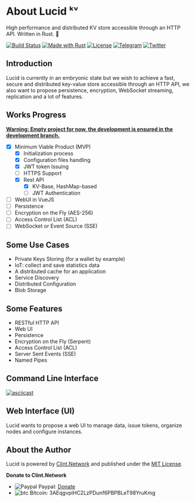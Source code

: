 # About Lucid ᵏᵛ

High performance and distributed KV store accessible through an HTTP API. Written in Rust. 🦀

[![Build Status](https://github.com/lucid-kv/lucid/workflows/Lucid/badge.svg)](https://github.com/lucid-kv/lucid/actions?workflow=Lucid)
[![Made with Rust](https://img.shields.io/badge/Made%20With-Rust-dea584)](https://www.rust-lang.org/)
[![License](https://img.shields.io/badge/license-MIT-lightgrey.svg)](https://github.com/clintnetwork/lucid/blob/master/LICENSE.md)
[![Telegram](https://img.shields.io/badge/t.me-clintnetwork-informational.svg)](https://t.me/clintnetwork)
[![Twitter](https://img.shields.io/twitter/follow/clint_network.svg?style=social)](https://twitter.com/intent/follow?screen_name=clint_network)

## Introduction

Lucid is currently in an embryonic state but we wish to achieve a fast, secure and distributed key-value store accessible through an HTTP API, we also want to propose persistence, encryption, WebSocket streaming, replication and a lot of features.

## Works Progress

<ins>__**Warning: Empty project for now, the development is ensured in the [development](https://github.com/lucid-kv/lucid/tree/development) branch.**__</ins>

- [x] Minimum Viable Product (MVP)
  - [x] Initialization process
  - [x] Configuration files handling
  - [x] JWT token Issuing
  - [ ] HTTPS Support
  - [x] Rest API
     - [x] KV-Base, HashMap-based
     - [ ] JWT Authentication
- [ ] WebUI in VueJS
- [ ] Persistence
- [ ] Encryption on the Fly (AES-256)
- [ ] Access Control List (ACL)
- [ ] WebSocket or Event Source (SSE)

## Some Use Cases

- Private Keys Storing (for a wallet by example)
- IoT: collect and save statistics data
- A distributed cache for an application
- Service Discovery
- Distributed Configuration
- Blob Storage

## Some Features

- RESTful HTTP API
- Web UI
- Persistence
- Encryption on the Fly (Serpent)
- Access Control List (ACL)
- Server Sent Events (SSE)
- Named Pipes

## Command Line Interface

[![asciicast](https://asciinema.org/a/277538.svg)](https://asciinema.org/a/277538)

## Web Interface (UI)

Lucid wants to propose a web UI to manage data, issue tokens, organize nodes and configure instances.

## About the Author

Lucid is powered by [Clint.Network](https://twitter.com/clint_network) and published under the [MIT License](LICENSE.md).

**Donate to Clint.Network**
- ![Paypal](https://raw.githubusercontent.com/reek/anti-adblock-killer/gh-pages/images/paypal.png) Paypal: [Donate](http://paypal.me/clintnetwork)
- ![btc](https://raw.githubusercontent.com/reek/anti-adblock-killer/gh-pages/images/bitcoin.png) Bitcoin: 3AEqgvpiHC2LzPDunf6PBPBLeT98YruKmg

